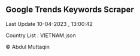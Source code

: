 

## Google Trends Keywords Scraper 
 
Last Update 10-04-2023 , 13:00:42

Country List :
VIETNAM.json



© Abdul Muttaqin 
